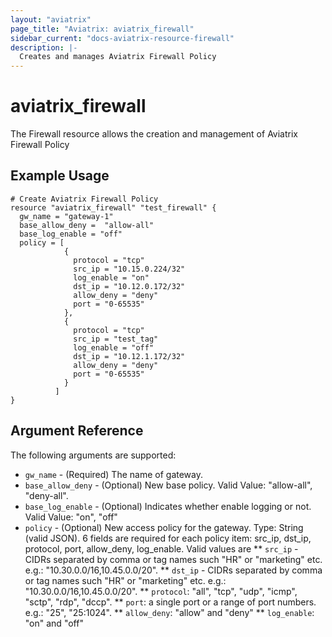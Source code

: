 ```yaml
---
layout: "aviatrix"
page_title: "Aviatrix: aviatrix_firewall"
sidebar_current: "docs-aviatrix-resource-firewall"
description: |-
  Creates and manages Aviatrix Firewall Policy
---
```


# aviatrix_firewall

The Firewall resource allows the creation and management of Aviatrix Firewall Policy

## Example Usage

```hcl
# Create Aviatrix Firewall Policy
resource "aviatrix_firewall" "test_firewall" {
  gw_name = "gateway-1"
  base_allow_deny =  "allow-all"
  base_log_enable = "off"
  policy = [
            {
              protocol = "tcp"
              src_ip = "10.15.0.224/32"
              log_enable = "on"
              dst_ip = "10.12.0.172/32"
              allow_deny = "deny"
              port = "0-65535"
            },
            {
              protocol = "tcp"
              src_ip = "test_tag"
              log_enable = "off"
              dst_ip = "10.12.1.172/32"
              allow_deny = "deny"
              port = "0-65535"
            }
          ]
}
```

## Argument Reference

The following arguments are supported:

* `gw_name` - (Required) The name of gateway.
* `base_allow_deny` - (Optional) New base policy. Valid Value: "allow-all", "deny-all".
* `base_log_enable` - (Optional) Indicates whether enable logging or not. Valid Value: "on", "off"
* `policy` - (Optional) New access policy for the gateway. Type: String (valid JSON). 6 fields are required for each policy item: src_ip, dst_ip, protocol, port, allow_deny, log_enable. Valid values are 
** `src_ip` - CIDRs separated by comma or tag names such "HR" or "marketing" etc.  e.g.: "10.30.0.0/16,10.45.0.0/20".
** `dst_ip` - CIDRs separated by comma or tag names such "HR" or "marketing" etc.  e.g.: "10.30.0.0/16,10.45.0.0/20".
** `protocol`: "all", "tcp", "udp", "icmp", "sctp", "rdp", "dccp".
** `port`: a single port or a range of port numbers. e.g.: "25", "25:1024".
** `allow_deny`: "allow" and "deny"
** `log_enable`: "on" and "off"
